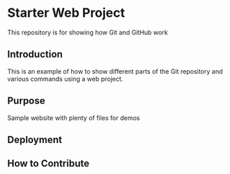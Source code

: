# Starter Web Project

This repository is for showing how Git and GitHub work

## Introduction
This is an example of how to show different parts of the Git repository and various commands using a web project.
## Purpose

Sample website with plenty of files for demos

## Deployment

## How to Contribute

